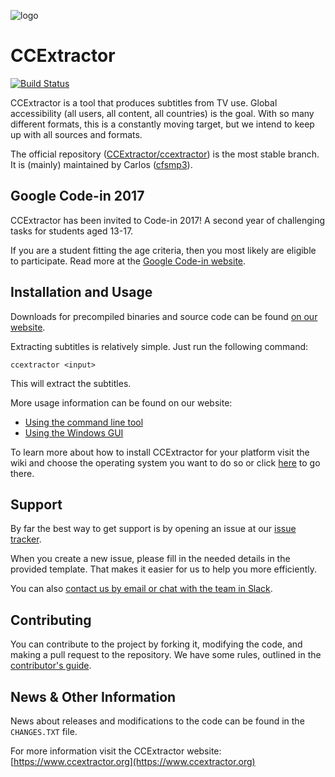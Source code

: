 
![logo](https://avatars3.githubusercontent.com/u/7253637?v=3&s=100)
 
# CCExtractor

[![Build Status](https://travis-ci.org/CCExtractor/ccextractor.svg?branch=master)](https://travis-ci.org/CCExtractor/ccextractor)

CCExtractor is a tool that produces subtitles from TV use. Global accessibility (all users, all content, all countries) is the goal. With so many different formats, this is a constantly moving target, but we intend to keep up with all sources and formats.

The official repository ([CCExtractor/ccextractor](https://github.com/CCExtractor/ccextractor)) is the most stable branch. It is (mainly) maintained by Carlos ([cfsmp3](https://github.com/cfsmp3)).

## Google Code-in 2017
CCExtractor has been invited to Code-in 2017! A second year of challenging tasks for students aged 13-17.

If you are a student fitting the age criteria, then you most likely are eligible to participate. Read more at the [Google Code-in website](https://codein.withgoogle.com).

## Installation and Usage

Downloads for precompiled binaries and source code can be found [on our website](https://www.ccextractor.org?id=public:general:downloads).

Extracting subtitles is relatively simple. Just run the following command:

```ccextractor <input>```

This will extract the subtitles. 

More usage information can be found on our website:

- [Using the command line tool](https://www.ccextractor.org/doku.php?id=public:general:command_line_usage)
- [Using the Windows GUI](https://www.ccextractor.org/doku.php?id=public:general:win_gui_usage) 

To learn more about how to install CCExtractor for your platform visit the wiki and choose the operating system you want to do so or click [here](https://github.com/MatejMecka/ccextractor/wiki) to go there.

## Support

By far the best way to get support is by opening an issue at our [issue tracker](https://github.com/CCExtractor/ccextractor/issues). 

When you create a new issue, please fill in the needed details in the provided template. That makes it easier for us to help you more efficiently.

You can also [contact us by email or chat with the team in Slack](https://www.ccextractor.org/doku.php?id=public:general:support). 

## Contributing

You can contribute to the project by forking it, modifying the code, and making a pull request to the repository. We have some rules, outlined in the [contributor's guide](https://github.com/CCExtractor/ccextractor/blob/master/.github/CONTRIBUTING.md).

## News & Other Information

News about releases and modifications to the code can be found in the `CHANGES.TXT` file. 

For more information visit the CCExtractor website: [https://www.ccextractor.org](https://www.ccextractor.org)
